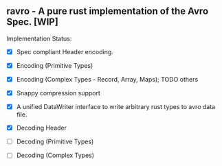 
## ravro - A pure rust implementation of the Avro Spec. [WIP]

Implementation Status:

- [X] Spec compliant Header encoding.

- [X] Encoding (Primitive Types)

- [X] Encoding (Complex Types - Record, Array, Maps); TODO others

- [X] Snappy compression support

- [X] A unified DataWriter interface to write arbitrary rust types to avro data file.

- [X] Decoding Header

- [ ] Decoding (Primitive Types)

- [ ] Decoding (Complex Types)

